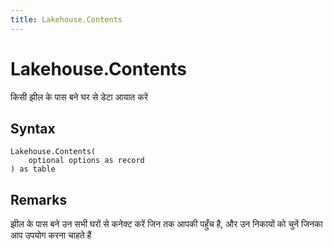 ```yaml
---
title: Lakehouse.Contents
---
```


# Lakehouse.Contents


किसी झील के पास बने घर से डेटा आयात करें


## Syntax

```powerquery
Lakehouse.Contents(
    optional options as record
) as table
```


## Remarks

झील के पास बने उन सभी घरों से कनेक्ट करें जिन तक आपकी पहुँच है, और उन निकायों को चुनें जिनका आप उपयोग करना चाहते हैं


